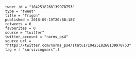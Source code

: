 ```
tweet_id = "1042518268139978753"
type = "tweet"
title = "Trigon"
published = 2018-09-19T20:58:18Z
retweets = 0
favourites = 0
source = "twitter"
twitter_account = "norms_ps4"
source_url = "https://twitter.com/norms_ps4/status/1042518268139978753"
tag = [ "survivingmars",]
```

<p class='image'><img src='https://mnf.m17s.net/2018/09/19/DnfE1scWwAAOaeL.jpg' alt=''></p>

